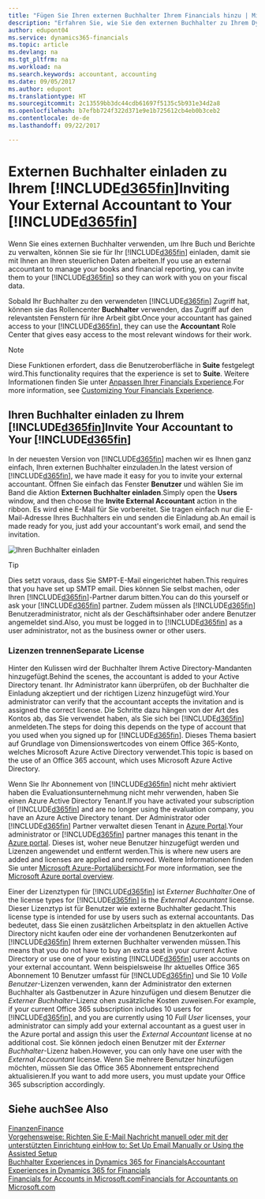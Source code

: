 ```yaml
---
title: "Fügen Sie Ihren externen Buchhalter Ihrem Financials hinzu | Microsoft Docs"
description: "Erfahren Sie, wie Sie den externen Buchhalter zu Ihrem Dynamics 365 for Financials einladen können."
author: edupont04
ms.service: dynamics365-financials
ms.topic: article
ms.devlang: na
ms.tgt_pltfrm: na
ms.workload: na
ms.search.keywords: accountant, accounting
ms.date: 09/05/2017
ms.author: edupont
ms.translationtype: HT
ms.sourcegitcommit: 2c13559bb3dc44cdb61697f5135c5b931e34d2a8
ms.openlocfilehash: b7efbb724f322d371e9e1b725612cb4eb0b3ceb2
ms.contentlocale: de-de
ms.lasthandoff: 09/22/2017

---
```

# <a name="inviting-your-external-accountant-to-your-included365finincludesd365finmdmd"></a><span data-ttu-id="cd5ad-103">Externen Buchhalter einladen zu Ihrem [!INCLUDE[d365fin](includes/d365fin_md.md)]</span><span class="sxs-lookup"><span data-stu-id="cd5ad-103">Inviting Your External Accountant to Your [!INCLUDE[d365fin](includes/d365fin_md.md)]</span></span>
<span data-ttu-id="cd5ad-104">Wenn Sie eines externen Buchhalter verwenden, um Ihre Buch und Berichte zu verwalten, können Sie sie für Ihr [!INCLUDE[d365fin](includes/d365fin_md.md)] einladen, damit sie mit Ihnen an Ihren steuerlichen Daten arbeiten.</span><span class="sxs-lookup"><span data-stu-id="cd5ad-104">If you use an external accountant to manage your books and financial reporting, you can invite them to your [!INCLUDE[d365fin](includes/d365fin_md.md)] so they can work with you on your fiscal data.</span></span>

<span data-ttu-id="cd5ad-105">Sobald Ihr Buchhalter zu den verwendeten [!INCLUDE[d365fin](includes/d365fin_md.md)] Zugriff hat, können sie das Rollencenter **Buchhalter** verwenden, das Zugriff auf den relevantsten Fenstern für ihre Arbeit gibt.</span><span class="sxs-lookup"><span data-stu-id="cd5ad-105">Once your accountant has gained access to your [!INCLUDE[d365fin](includes/d365fin_md.md)], they can use the **Accountant** Role Center that gives easy access to the most relevant windows for their work.</span></span>  

> [!NOTE]  
>  <span data-ttu-id="cd5ad-106">Diese Funktionen erfordert, dass die Benutzeroberfläche in **Suite** festgelegt wird.</span><span class="sxs-lookup"><span data-stu-id="cd5ad-106">This functionality requires that the experience is set to **Suite**.</span></span> <span data-ttu-id="cd5ad-107">Weitere Informationen finden Sie unter [Anpassen Ihrer Financials Experience](ui-experiences.md).</span><span class="sxs-lookup"><span data-stu-id="cd5ad-107">For more information, see [Customizing Your Financials Experience](ui-experiences.md).</span></span>  

## <a name="invite-your-accountant-to-your-included365finincludesd365finmdmd"></a><span data-ttu-id="cd5ad-108">Ihren Buchhalter einladen zu Ihrem [!INCLUDE[d365fin](includes/d365fin_md.md)]</span><span class="sxs-lookup"><span data-stu-id="cd5ad-108">Invite Your Accountant to Your [!INCLUDE[d365fin](includes/d365fin_md.md)]</span></span>
<span data-ttu-id="cd5ad-109">In der neuesten Version von [!INCLUDE[d365fin](includes/d365fin_md.md)] machen wir es Ihnen ganz einfach, Ihren externen Buchhalter einzuladen.</span><span class="sxs-lookup"><span data-stu-id="cd5ad-109">In the latest version of [!INCLUDE[d365fin](includes/d365fin_md.md)], we have made it easy for you to invite your external accountant.</span></span> <span data-ttu-id="cd5ad-110">Öffnen Sie einfach das Fenster **Benutzer** und wählen Sie im Band die Aktion **Externen Buchhalter einladen**.</span><span class="sxs-lookup"><span data-stu-id="cd5ad-110">Simply open the **Users** window, and then choose the **Invite External Accountant** action in the ribbon.</span></span> <span data-ttu-id="cd5ad-111">Es wird eine E-Mail für Sie vorbereitet. Sie tragen einfach nur die E-Mail-Adresse Ihres Buchhalters ein und senden die Einladung ab.</span><span class="sxs-lookup"><span data-stu-id="cd5ad-111">An email is made ready for you, just add your accountant's work email, and send the invitation.</span></span>  

![Ihren Buchhalter einladen](./media/finance-invite-accountant/invite-accountant.png)

> [!TIP]  
>  <span data-ttu-id="cd5ad-113">Dies setzt voraus, dass Sie SMPT-E-Mail eingerichtet haben.</span><span class="sxs-lookup"><span data-stu-id="cd5ad-113">This requires that you have set up SMTP email.</span></span> <span data-ttu-id="cd5ad-114">Dies können Sie selbst machen, oder Ihren [!INCLUDE[d365fin](includes/d365fin_md.md)]-Partner darum bitten.</span><span class="sxs-lookup"><span data-stu-id="cd5ad-114">You can do this yourself or ask your [!INCLUDE[d365fin](includes/d365fin_md.md)] partner.</span></span> <span data-ttu-id="cd5ad-115">Zudem müssen als [!INCLUDE[d365fin](includes/d365fin_md.md)] Benutzeradministrator, nicht als der Geschäftsinhaber oder andere Benutzer angemeldet sind.</span><span class="sxs-lookup"><span data-stu-id="cd5ad-115">Also, you must be logged in to [!INCLUDE[d365fin](includes/d365fin_md.md)] as a user administrator, not as the business owner or other users.</span></span>  

### <a name="separate-license"></a><span data-ttu-id="cd5ad-116">Lizenzen trennen</span><span class="sxs-lookup"><span data-stu-id="cd5ad-116">Separate License</span></span>
<span data-ttu-id="cd5ad-117">Hinter den Kulissen wird der Buchhalter Ihrem Active Directory-Mandanten hinzugefügt.</span><span class="sxs-lookup"><span data-stu-id="cd5ad-117">Behind the scenes, the accountant is added to your Active Directory tenant.</span></span> <span data-ttu-id="cd5ad-118">Ihr Administrator kann überprüfen, ob der Buchhalter die Einladung akzeptiert und der richtigen Lizenz hinzugefügt wird.</span><span class="sxs-lookup"><span data-stu-id="cd5ad-118">Your administrator can verify that the accountant accepts the invitation and is assigned the correct license.</span></span> <span data-ttu-id="cd5ad-119">Die Schritte dazu hängen von der Art des Kontos ab, das Sie verwendet haben, als Sie sich bei [!INCLUDE[d365fin](includes/d365fin_md.md)] anmeldeten.</span><span class="sxs-lookup"><span data-stu-id="cd5ad-119">The steps for doing this depends on the type of account that you used when you signed up for [!INCLUDE[d365fin](includes/d365fin_md.md)].</span></span> <span data-ttu-id="cd5ad-120">Dieses Thema basiert auf Grundlage von Dimensionswertcodes von einem Office 365-Konto, welches Microsoft Azure Active Directory verwendet.</span><span class="sxs-lookup"><span data-stu-id="cd5ad-120">This topic is based on the use of an Office 365 account, which uses Microsoft Azure Active Directory.</span></span>  

<span data-ttu-id="cd5ad-121">Wenn Sie Ihr Abonnement von [!INCLUDE[d365fin](includes/d365fin_md.md)] nicht mehr aktiviert haben die Evaluationsunternehmung nicht mehr verwenden, haben Sie einen Azure Active Directory Tenant.</span><span class="sxs-lookup"><span data-stu-id="cd5ad-121">If you have activated your subscription of [!INCLUDE[d365fin](includes/d365fin_md.md)] and are no longer using the evaluation company, you have an Azure Active Directory tenant.</span></span> <span data-ttu-id="cd5ad-122">Der Administrator oder [!INCLUDE[d365fin](includes/d365fin_md.md)] Partner verwaltet diesen Tenant in [Azure Portal](https://portal.azure.com).</span><span class="sxs-lookup"><span data-stu-id="cd5ad-122">Your administrator or [!INCLUDE[d365fin](includes/d365fin_md.md)] partner manages this tenant in the [Azure portal](https://portal.azure.com).</span></span> <span data-ttu-id="cd5ad-123">Dieses ist, woher neue Benutzer hinzugefügt werden und Lizenzen angewendet und entfernt werden.</span><span class="sxs-lookup"><span data-stu-id="cd5ad-123">This is where new users are added and licenses are applied and removed.</span></span> <span data-ttu-id="cd5ad-124">Weitere Informationen finden Sie unter [Microsoft Azure-Portalübersicht](https://docs.microsoft.com/en-us/azure/azure-portal-overview).</span><span class="sxs-lookup"><span data-stu-id="cd5ad-124">For more information, see the [Microsoft Azure portal overview](https://docs.microsoft.com/en-us/azure/azure-portal-overview).</span></span>  

<span data-ttu-id="cd5ad-125">Einer der Lizenztypen für [!INCLUDE[d365fin](includes/d365fin_md.md)] ist *Externer Buchhalter*.</span><span class="sxs-lookup"><span data-stu-id="cd5ad-125">One of the license types for [!INCLUDE[d365fin](includes/d365fin_md.md)] is the *External Accountant* license.</span></span> <span data-ttu-id="cd5ad-126">Dieser Lizenztyp ist für Benutzer wie externe Buchhalter gedacht.</span><span class="sxs-lookup"><span data-stu-id="cd5ad-126">This license type is intended for use by users such as external accountants.</span></span> <span data-ttu-id="cd5ad-127">Das bedeutet, dass Sie einen zusätzlichen Arbeitsplatz in den aktuellen Active Directory nicht kaufen oder eine der vorhandenen Benutzerkonten auf [!INCLUDE[d365fin](includes/d365fin_md.md)] Ihrem externen Buchhalter verwenden müssen.</span><span class="sxs-lookup"><span data-stu-id="cd5ad-127">This means that you do not have to buy an extra seat in your current Active Directory or use one of your existing [!INCLUDE[d365fin](includes/d365fin_md.md)] user accounts on your external accountant.</span></span> <span data-ttu-id="cd5ad-128">Wenn beispielsweise Ihr aktuelles Office 365 Abonnement 10 Benutzer umfasst für [!INCLUDE[d365fin](includes/d365fin_md.md)] und Sie 10 *Volle Benutzer*-Lizenzen verwenden, kann der Administrator den externen Buchhalter als Gastbenutzer in Azure hinzufügen und diesem Benutzer die *Externer Buchhalter*-Lizenz ohen zusätzliche Kosten zuweisen.</span><span class="sxs-lookup"><span data-stu-id="cd5ad-128">For example, if your current Office 365 subscription includes 10 users for [!INCLUDE[d365fin](includes/d365fin_md.md)], and you are currently using 10 *Full User* licenses, your administrator can simply add your external accountant as a guest user in the Azure portal and assign this user the *External Accountant* license at no additional cost.</span></span> <span data-ttu-id="cd5ad-129">Sie können jedoch einen Benutzer mit der *Externer Buchhalter*-Lizenz haben.</span><span class="sxs-lookup"><span data-stu-id="cd5ad-129">However, you can only have one user with the *External Accountant* license.</span></span> <span data-ttu-id="cd5ad-130">Wenn Sie mehrere Benutzer hinzufügen möchten, müssen Sie das Office 365 Abonnement entsprechend aktualisieren.</span><span class="sxs-lookup"><span data-stu-id="cd5ad-130">If you want to add more users, you must update your Office 365 subscription accordingly.</span></span>  

## <a name="see-also"></a><span data-ttu-id="cd5ad-131">Siehe auch</span><span class="sxs-lookup"><span data-stu-id="cd5ad-131">See Also</span></span>
[<span data-ttu-id="cd5ad-132">Finanzen</span><span class="sxs-lookup"><span data-stu-id="cd5ad-132">Finance</span></span>](finance.md)  
[<span data-ttu-id="cd5ad-133">Vorgehensweise: Richten Sie E-Mail Nachricht manuell oder mit der unterstützten Einrichtung ein</span><span class="sxs-lookup"><span data-stu-id="cd5ad-133">How to: Set Up Email Manually or Using the Assisted Setup</span></span>](madeira-how-setup-email.md)  
[<span data-ttu-id="cd5ad-134">Buchhalter Experiences in Dynamics 365 for Financials</span><span class="sxs-lookup"><span data-stu-id="cd5ad-134">Accountant Experiences in Dynamics 365 for Financials</span></span>](finance-accounting.md)  
[<span data-ttu-id="cd5ad-135">Financials for Accounts in Microsoft.com</span><span class="sxs-lookup"><span data-stu-id="cd5ad-135">Financials for Accountants on Microsoft.com</span></span>](https://www.microsoft.com/en-us/dynamics365/financial-insights-for-accountants)  

